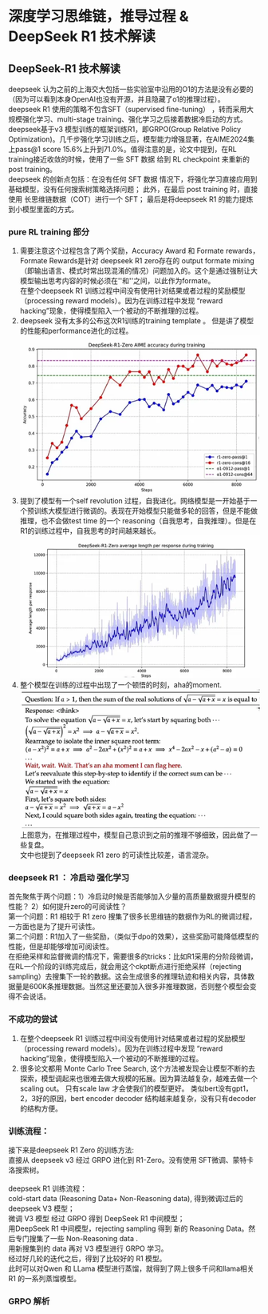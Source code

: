 # 深度学习思维链，推导过程 & DeepSeek R1 技术解读
## DeepSeek-R1 技术解读
deepseek 认为之前的上海交大包括一些实验室中沿用的O1的方法是没有必要的（因为可以看到本身OpenAI也没有开源，并且隐藏了o1的推理过程）。<br>
deepseek R1 使用的策略不包含SFT（supervised fine-tuning） ，转而采用大规模强化学习、multi-stage training、强化学习之后接着数据冷启动的方式。<br>
deepseek基于v3 模型训练的框架训练R1，即GRPO(Group Relative Policy Optimization)。几千步强化学习训练之后，模型能力增强显著，在AIME2024集上pass@1 score 15.6%上升到71.0%。值得注意的是，论文中提到，在RL training接近收敛的时候，使用了一些 SFT 数据 给到 RL checkpoint 来重新的post training。<br>
deepseek 的创新点包括：在没有任何 SFT 数据 情况下，将强化学习直接应用到基础模型，没有任何搜索树策略选择问题； 此外，在最后 post training 时，直接使用 长思维链数据（COT）进行一个 SFT； 最后是将deepseek R1 的能力提炼到小模型里面的方式。<br>
### pure RL training 部分
1. 需要注意这个过程包含了两个奖励，Accuracy Award 和 Formate rewards，Formate Rewards是针对 deepseek R1 zero存在的 output formate mixing（即输出语言、模式时常出现混淆的情况）问题加入的。这个是通过强制让大模型输出思考内容的时候必须在'<think>'和'<think>'之间，以此作为formate。<br>
在整个deepseek R1 训练过程中间没有使用针对结果或者过程的奖励模型（processing reward models）。因为在训练过程中发现 “reward hacking”现象，使得模型陷入一个被动的不断推理的过程。
2. deepseek 没有太多的公布这次R1训练的training template 。 但是讲了模型的性能和performance进化的过程。<br>
<img src="./DLReasoningDeepSeekR1/deepseek_1.png"><br>
3. 提到了模型有一个self revolution 过程，自我进化。网络模型是一开始基于一个预训练大模型进行微调的。表现在开始模型只能做多轮的回答，但是不能做推理，也不会做test time 的一个 reasoning（自我思考，自我推理）。但是在R1的训练过程中，自我思考的时间越来越长。<br>
<img src="./DLReasoningDeepSeekR1/deepseek_2.png"><br>
4. 整个模型在训练的过程中出现了一个顿悟的时刻，aha的moment.<br>
<img src="./DLReasoningDeepSeekR1/deepseek_3.png"><br>
上图意为，在推理过程中，模型自己意识到之前的推理不够细致，因此做了一些复盘。<br>
文中也提到了deepseek R1 zero 的可读性比较差，语言混杂。

###  deepseek R1 ： 冷启动 强化学习
首先聚焦于两个问题：1）冷启动时候是否能够加入少量的高质量数据提升模型的性能？ 2）如何提升zero的可阅读性？<br>
第一个问题：R1 相较于 R1 zero 搜集了很多长思维链的数据作为RL的微调过程，一方面也是为了提升可读性。<br>
第二个问题：R1加入了一些奖励，（类似于dpo的效果），这些奖励可能降低模型的性能，但是却能够增加可阅读性。<br>
在拒绝采样和监督微调的情况下，需要很多的tricks：比如R1采用的分阶段微调，在RL一个阶段的训练完成后，就会用这个ckpt断点进行拒绝采样（rejecting sampling）去搜集下一轮的数据。这会生成很多的推理轨迹和相关内容，具体数据量是600K条推理数据。当然这里还要加入很多非推理数据，否则整个模型会变得不会说话。<br>

### 不成功的尝试
1. 在整个deepseek R1 训练过程中间没有使用针对结果或者过程的奖励模型（processing reward models）。因为在训练过程中发现 “reward hacking”现象，使得模型陷入一个被动的不断推理的过程。
2. 很多论文都用 Monte Carlo Tree Search,  这个方法被发现会让模型不断的去探索，模型调起来也很难去做大规模的拓展。因为算法越复杂，越难去做一个scaling out。  只有scale law 才会使我们的模型更好。
类似bert没有gpt1，2，3好的原因，bert encoder decoder 结构越来越复杂，没有只有decoder 的结构方便。

### 训练流程：
接下来是deepseek R1 Zero 的训练方法:<br>
直接从 deepseek v3 经过 GRPO 进化到 R1-Zero。没有使用 SFT微调、蒙特卡洛搜索树。<br>
<br>
deepseek R1 训练流程：<br>
cold-start data (Reasoning Data+ Non-Reasoning data), 得到微调过后的 deepseek V3 模型；<br>
微调 V3 模型  经过 GRPO  得到 DeepSeek R1 中间模型；<br>
用DeepSeek R1 中间模型，rejecting sampling 得到 新的 Reasoning Data。然后专门搜集了一些 Non-Reasoning data .<br>
用新搜集到的 data 再对 V3 模型进行 GRPO 学习。<br>
经过好几轮的迭代之后，得到了比较好的 R1 模型。<br>
此时可以对Qwen 和 LLama 模型进行蒸馏，就得到了网上很多千问和llama相关R1 的一系列蒸馏模型。<br>

### GRPO 解析